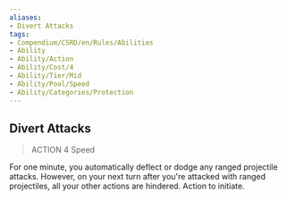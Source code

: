 ```yaml
---
aliases:
- Divert Attacks
tags:
- Compendium/CSRD/en/Rules/Abilities
- Ability
- Ability/Action
- Ability/Cost/4
- Ability/Tier/Mid
- Ability/Pool/Speed
- Ability/Categories/Protection
---
```


  
## Divert Attacks  
>ACTION 4  Speed  
  
For one minute, you automatically deflect or dodge any ranged projectile attacks. However, on your next turn after you're attacked with ranged projectiles, all your other actions are hindered. Action to initiate.